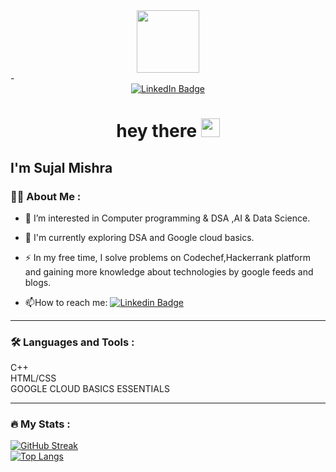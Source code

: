 <div id="header" align="center">
  <img src="https://media.giphy.com/media/M9gbBd9nbDrOTu1Mqx/giphy.gif" width="100"/>
</div>
- <div id="badges" align="center">
  <a href="linkedin.com/in/sujal-mishra-95bb8921a">
    <img src="https://img.shields.io/badge/LinkedIn-blue?style=for-the-badge&logo=linkedin&logoColor=white" alt="LinkedIn Badge"/>
  </a><br>
  <img src="https://komarev.com/ghpvc/?username=Sujal3013&style=flat-square&color=blue" alt=""/>
  <h1>
  hey there
  <img src="https://media.giphy.com/media/hvRJCLFzcasrR4ia7z/giphy.gif" width="30px"/>
</h1>
</div>


I'm  Sujal Mishra
---

### :woman_technologist: About Me :

- :telescope: I’m  interested in Computer programming & DSA ,AI & Data Science.

- :seedling: I'm currently exploring DSA and Google cloud basics.

- :zap: In my free time, I solve problems on Codechef,Hackerrank platform and gaining more knowledge about technologies by google feeds and blogs.

- :mailbox:How to reach me: [![Linkedin Badge](https://img.shields.io/badge/-kakbar-blue?style=flat&logo=Linkedin&logoColor=white)](linkedin.com/in/sujal-mishra-95bb8921a)
---

### :hammer_and_wrench: Languages and Tools :
C++ <br>
HTML/CSS <br>
GOOGLE CLOUD BASICS ESSENTIALS

---

### :fire: My Stats :
[![GitHub Streak](http://github-readme-streak-stats.herokuapp.com?user=Sujal3013&theme=dark&background=000000)](https://git.io/streak-stats)
<br>
[![Top Langs](https://github-readme-stats.vercel.app/api/top-langs/?username=Sujal3013&layout=compact&theme=vision-friendly-dark)](https://github.com/anuraghazra/github-readme-stats)
<!---
Sujal3013/Sujal3013 is a ✨ special ✨ repository because its `README.md` (this file) appears on your GitHub profile.
You can click the Preview link to take a look at your changes.
--->
